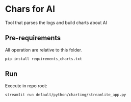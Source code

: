 # Chars for AI
Tool that parses the logs and build charts about AI



## Pre-requirements
All operation are relative to this folder.

```shell
pip install requirements_charts.txt
```

## Run

Execute in repo root:
```shell
streamlit run default/python/charting/streamlite_app.py
```
